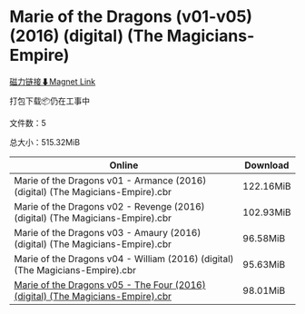 # Marie of the Dragons (v01-v05) (2016) (digital) (The Magicians-Empire)

[磁力链接⬇Magnet Link](magnet:?xt=urn:btih:8e4f43858623fc631c61e4a1cf9082a569243342&dn=Marie%20of%20the%20Dragons%20%28v01-v05%29%20%282016%29%20%28digital%29%20%28The%20Magicians-Empire%29)

打包下载📦仍在工事中

文件数：5

总大小：515.32MiB

Online | Download
--- | ---
Marie of the Dragons v01 - Armance (2016) (digital) (The Magicians-Empire).cbr | 122.16MiB
Marie of the Dragons v02 - Revenge (2016) (digital) (The Magicians-Empire).cbr | 102.93MiB
Marie of the Dragons v03 - Amaury (2016) (digital) (The Magicians-Empire).cbr | 96.58MiB
Marie of the Dragons v04 - William (2016) (digital) (The Magicians-Empire).cbr | 95.63MiB
[Marie of the Dragons v05 - The Four (2016) (digital) (The Magicians-Empire).cbr](https://github.com/alicewish/markdown/blob/master/comic/Marie-of-Dragons-v05-Four-2016-digital-Magicians-Empire-cbr.md) | 98.01MiB